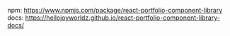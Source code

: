 npm: https://www.npmjs.com/package/react-portfolio-component-library
docs: https://hellojoyworldz.github.io/react-portfolio-component-library-docs/
